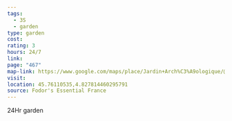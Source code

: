 ```yaml
---
tags:
  - 3S
  - garden
type: garden
cost: 
rating: 3
hours: 24/7
link: 
page: "467"
map-link: https://www.google.com/maps/place/Jardin+Arch%C3%A9ologique/@45.7611657,4.8274817,19.75z/data=!4m6!3m5!1s0x47f4ebab18675cf1:0x5b2b6a444d8c5fc5!8m2!3d45.761155!4d4.8278535!16s%2Fg%2F1tfmbl4x?entry=ttu&g_ep=EgoyMDI0MDkyNS4wIKXMDSoASAFQAw%3D%3D
visit: 
location: 45.76110535,4.827814460295791
source: Fodor's Essential France
---
```

24Hr garden